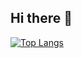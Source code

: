 ## Hi there 👋


[![Top Langs](https://github-readme-stats.vercel.app/api/top-langs/?username=kurokiri1763&layout=compact&theme=radical)](https://github.com/anuraghazra/github-readme-stats)



<!--
**kurokiri1763/kurokiri1763** is a ✨ _special_ ✨ repository because its `README.md` (this file) appears on your GitHub profile.

Here are some ideas to get you started:

- 🔭 I’m currently working on ...
- 🌱 I’m currently learning ...
- 👯 I’m looking to collaborate on ...
- 🤔 I’m looking for help with ...
- 💬 Ask me about ...
- 📫 How to reach me: ...
- 😄 Pronouns: ...
- ⚡ Fun fact: ...
-->

